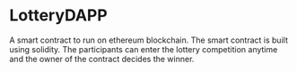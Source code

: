 # LotteryDAPP
A smart contract to run on ethereum blockchain.
The smart contract is built using solidity. 
The participants can enter the lottery competition anytime and the owner of the contract decides the winner.

